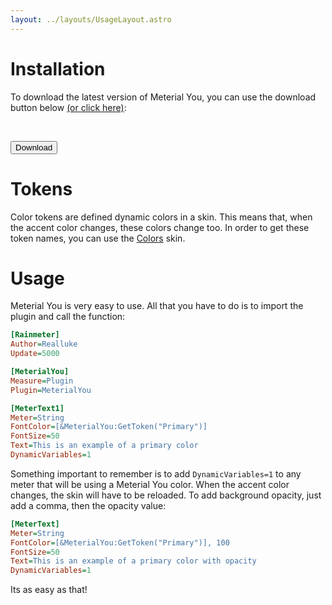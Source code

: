 ```yaml
---
layout: ../layouts/UsageLayout.astro
---
```

# Installation
To download the latest version of Meterial You, you can use the download button below [(or click here)](https://github.com/Reallukeisbest/meterial-you/releases):  
[<button style="margin-top: 45px;">Download</button>](https://github.com/Reallukeisbest/meterial-you/releases)

# Tokens
Color tokens are defined dynamic colors in a skin. This means that, when the accent color changes, these colors change too. In order to get these token names, you can use the [Colors](https://github.com/Reallukeisbest/meterial-you/blob/main/example-skins/Colors.ini) skin.  

# Usage
Meterial You is very easy to use. All that you have to do is to import the plugin and call the function:
```ini
[Rainmeter]
Author=Realluke
Update=5000

[MeterialYou]
Measure=Plugin
Plugin=MeterialYou

[MeterText1]
Meter=String
FontColor=[&MeterialYou:GetToken("Primary")]
FontSize=50
Text=This is an example of a primary color
DynamicVariables=1
```
Something important to remember is to add `DynamicVariables=1` to any meter that will be using a Meterial You color. 
When the accent color changes, the skin will have to be reloaded.
To add background opacity, just add a comma, then the opacity value:
```ini
[MeterText]
Meter=String
FontColor=[&MeterialYou:GetToken("Primary")], 100
FontSize=50
Text=This is an example of a primary color with opacity
DynamicVariables=1
```

Its as easy as that!
